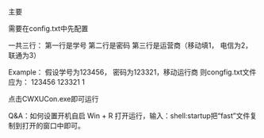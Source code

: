 主要

需要在config.txt中先配置

一共三行：
第一行是学号
第二行是密码
第三行是运营商（移动填1， 电信为2，联通为3）

Example： 假设学号为123456， 密码为123321，移动运行商
则congfig.txt文件应为：
123456
123321
1

点击CWXUCon.exe即可运行

Q&A：如何设置开机自启
Win + R 打开运行，输入：shell:startup把“fast”文件复制到打开的窗口中即可。



